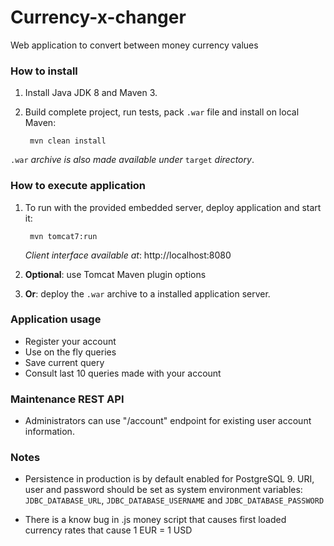 # Currency-x-changer
Web application to convert between money currency values


### How to install

1. Install Java JDK 8 and Maven 3.

2. Build complete project, run tests, pack `.war` file and install on local Maven:

        mvn clean install
 
`.war` _archive is also made available under_ `target` _directory_.


### How to execute application

1. To run with the provided embedded server, deploy application and start it:

        mvn tomcat7:run
    _Client interface available at_: http://localhost:8080

2. **Optional**: use Tomcat Maven plugin options
  

3. **Or**: deploy the `.war` archive to a installed application server.


### Application usage

* Register your account
* Use on the fly queries
* Save current query
* Consult last 10 queries made with your account


### Maintenance REST API

* Administrators can use "/account" endpoint for existing user account information.


### Notes

* Persistence in production is by default enabled for PostgreSQL 9.
  URI, user and password should be set as system environment variables:
  `JDBC_DATABASE_URL`, `JDBC_DATABASE_USERNAME` and `JDBC_DATABASE_PASSWORD`
  
* There is a know bug in .js money script that causes first loaded currency rates that cause 1 EUR = 1 USD
